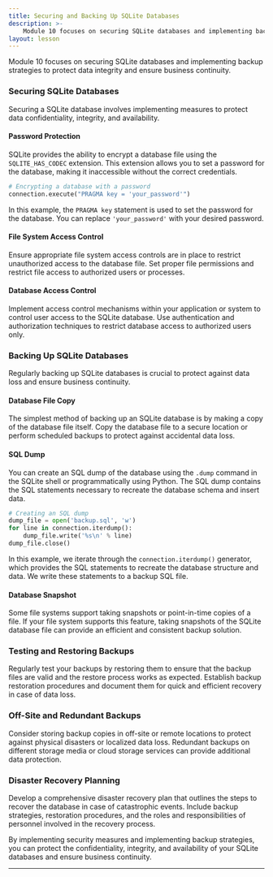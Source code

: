 ```yaml
---
title: Securing and Backing Up SQLite Databases
description: >-
    Module 10 focuses on securing SQLite databases and implementing backup strategies to protect data integrity and ensure business continuity
layout: lesson
---
```


Module 10 focuses on securing SQLite databases and implementing backup strategies to protect data integrity and ensure business continuity.

### Securing SQLite Databases

Securing a SQLite database involves implementing measures to protect data confidentiality, integrity, and availability.

#### Password Protection

SQLite provides the ability to encrypt a database file using the `SQLITE_HAS_CODEC` extension. This extension allows you to set a password for the database, making it inaccessible without the correct credentials.

```python
# Encrypting a database with a password
connection.execute("PRAGMA key = 'your_password'")
```

In this example, the `PRAGMA key` statement is used to set the password for the database. You can replace `'your_password'` with your desired password.

#### File System Access Control

Ensure appropriate file system access controls are in place to restrict unauthorized access to the database file. Set proper file permissions and restrict file access to authorized users or processes.

#### Database Access Control

Implement access control mechanisms within your application or system to control user access to the SQLite database. Use authentication and authorization techniques to restrict database access to authorized users only.

### Backing Up SQLite Databases

Regularly backing up SQLite databases is crucial to protect against data loss and ensure business continuity.

#### Database File Copy

The simplest method of backing up an SQLite database is by making a copy of the database file itself. Copy the database file to a secure location or perform scheduled backups to protect against accidental data loss.

#### SQL Dump

You can create an SQL dump of the database using the `.dump` command in the SQLite shell or programmatically using Python. The SQL dump contains the SQL statements necessary to recreate the database schema and insert data.

```python
# Creating an SQL dump
dump_file = open('backup.sql', 'w')
for line in connection.iterdump():
    dump_file.write('%s\n' % line)
dump_file.close()
```

In this example, we iterate through the `connection.iterdump()` generator, which provides the SQL statements to recreate the database structure and data. We write these statements to a backup SQL file.

#### Database Snapshot

Some file systems support taking snapshots or point-in-time copies of a file. If your file system supports this feature, taking snapshots of the SQLite database file can provide an efficient and consistent backup solution.

### Testing and Restoring Backups

Regularly test your backups by restoring them to ensure that the backup files are valid and the restore process works as expected. Establish backup restoration procedures and document them for quick and efficient recovery in case of data loss.

### Off-Site and Redundant Backups

Consider storing backup copies in off-site or remote locations to protect against physical disasters or localized data loss. Redundant backups on different storage media or cloud storage services can provide additional data protection.

### Disaster Recovery Planning

Develop a comprehensive disaster recovery plan that outlines the steps to recover the database in case of catastrophic events. Include backup strategies, restoration procedures, and the roles and responsibilities of personnel involved in the recovery process.

By implementing security measures and implementing backup strategies, you can protect the confidentiality, integrity, and availability of your SQLite databases and ensure business continuity.

---
